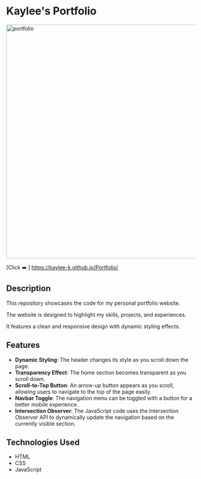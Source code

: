 # Kaylee's Portfolio 
<img width="623" alt="portfolio" src="https://github.com/kaylee-k/Portfolio/assets/151891463/2a976c1f-921d-48f2-887e-9f5f6f1857c4">

[Click ➡️ ] https://kaylee-k.github.io/Portfolio/

## Description

This repository showcases the code for my personal portfolio website. 

The website is designed to highlight my skills, projects, and experiences. 

It features a clean and responsive design with dynamic styling effects.

## Features

- **Dynamic Styling**: The header changes its style as you scroll down the page.
- **Transparency Effect**: The home section becomes transparent as you scroll down.
- **Scroll-to-Top Button**: An arrow-up button appears as you scroll, allowing users to navigate to the top of the page easily.
- **Navbar Toggle**: The navigation menu can be toggled with a button for a better mobile experience.
- **Intersection Observer**: The JavaScript code uses the Intersection Observer API to dynamically update the navigation based on the currently visible section.

## Technologies Used

- HTML
- CSS
- JavaScript
